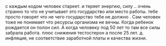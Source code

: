 с каждым кодом человек стареет. и теряет энергию, силу .. очень странно то что не учитывает это государство или место работы. тебе просто говорят что не чего государство тебе не должно . Сам человек тоже не понимает что ресурсы организма не вечны. Когда ребенок рождается он полон сил. А когда человеку под 50 лет то там все силы забрала работа. плюс снижения тестостерон а после 25 лет. д. инфляция, не соответствие заработной платы и качества жизни.